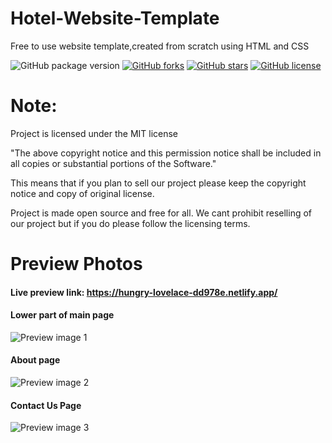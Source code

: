 # Hotel-Website-Template

Free to use website template,created from scratch using HTML and CSS

![GitHub package version](https://img.shields.io/github/package-json/v/LjoveX/Hotel-Website-Template.svg)
[![GitHub forks](https://img.shields.io/github/forks/LjoveX/Hotel-Website-Template.svg?style=plastic)](https://github.com/LjoveX/Hotel-Website-Template/network)
[![GitHub stars](https://img.shields.io/github/stars/LjoveX/Hotel-Website-Template.svg?style=plastic)](https://github.com/LjoveX/Hotel-Website-Template/stargazers)
[![GitHub license](https://img.shields.io/badge/license-MIT-blue.svg?style=plastic)](https://raw.githubusercontent.com/LjoveX/Hotel-Website-Template/master/LICENSE)

# Note:
Project is licensed under the MIT license

"The above copyright notice and this permission notice shall be included in all
copies or substantial portions of the Software."

This means that if you plan to sell our project please keep the copyright notice and copy of original license.

Project is made open source and free for all. We cant prohibit reselling of our project but if you do please follow the licensing terms.

# Preview Photos

#### Live preview link: https://hungry-lovelace-dd978e.netlify.app/

#### Lower part of main page
![Preview image 1](/img/preview/previewimage1.png?raw=true "Lower part of main page") 
#### About page
![Preview image 2](/img/preview/previewimage2.png?raw=true "About page") 
#### Contact Us Page
![Preview image 3](/img/preview/previewimage3.png?raw=true "Contact us") 
